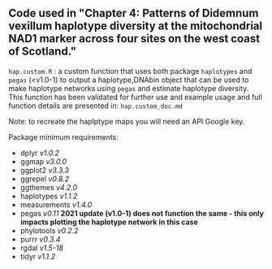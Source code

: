 ## Code used in "Chapter 4: Patterns of Didemnum vexillum haplotype diversity at the mitochondrial NAD1 marker across four sites on the west coast of Scotland."

`hap.custom.R` : a custom function that uses both package `haplotypes` and `pegas` (<v1.0-1) to output a haplotype,DNAbin object that can be used to make haplotype networks using `pegas` and estimate haplotype diversity. 
This function has been validated for further use and example usage and full function details are presented in: `hap.custom_doc.md`


Note: to recreate the haplptype maps you will need an API Google key. 

Package minimum requirements: 

- dplyr *v1.0.2*
- ggmap *v3.0.0*
- ggplot2 *v3.3.3*
- ggrepel *v0.8.2*
- ggthemes *v4.2.0*
- haplotypes *v1.1.2*
- measurements *v1.4.0*
- pegas *v0.11*   **2021 update (v1.0-1) does not function the same - this only impacts plotting the haplotype network in this case**
- phylotools *v0.2.2*
- purrr *v0.3.4*
- rgdal *v1.5-18*
- tidyr *v1.1.2*
